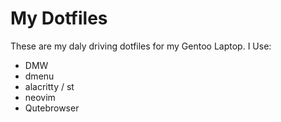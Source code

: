 # My Dotfiles

These are my daly driving dotfiles for my Gentoo Laptop.
I Use:

- DMW
- dmenu
- alacritty / st
- neovim
- Qutebrowser
